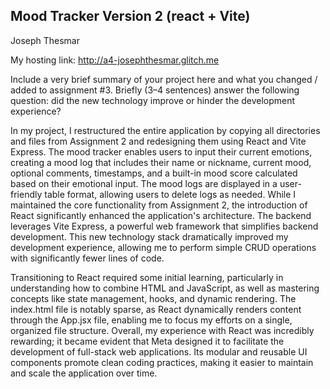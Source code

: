 ## Mood Tracker Version 2 (react + Vite)

Joseph Thesmar

My hosting link: http://a4-josephthesmar.glitch.me

Include a very brief summary of your project here and what you changed / added to assignment #3. Briefly (3–4 sentences) answer the following question: did the new technology improve or hinder the development experience?

In my project, I restructured the entire application by copying all directories and files from Assignment 2 and redesigning them using React and Vite Express. The mood tracker enables users to input their current emotions, creating a mood log that includes their name or nickname, current mood, optional comments, timestamps, and a built-in mood score calculated based on their emotional input. The mood logs are displayed in a user-friendly table format, allowing users to delete logs as needed. While I maintained the core functionality from Assignment 2, the introduction of React significantly enhanced the application's architecture. The backend leverages Vite Express, a powerful web framework that simplifies backend development. This new technology stack dramatically improved my development experience, allowing me to perform simple CRUD operations with significantly fewer lines of code.

Transitioning to React required some initial learning, particularly in understanding how to combine HTML and JavaScript, as well as mastering concepts like state management, hooks, and dynamic rendering. The index.html file is notably sparse, as React dynamically renders content through the App.jsx file, enabling me to focus my efforts on a single, organized file structure. Overall, my experience with React was incredibly rewarding; it became evident that Meta designed it to facilitate the development of full-stack web applications. Its modular and reusable UI components promote clean coding practices, making it easier to maintain and scale the application over time.

